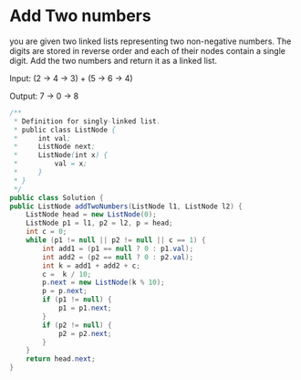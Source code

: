 Add Two numbers
===

you are given two linked lists representing two non-negative numbers. The digits are stored in reverse order and each of their nodes contain a single digit. Add the two numbers and return it as a linked list.

Input: (2 -> 4 -> 3) + (5 -> 6 -> 4)

Output: 7 -> 0 -> 8


```java
/**
 * Definition for singly-linked list.
 * public class ListNode {
 *     int val;
 *     ListNode next;
 *     ListNode(int x) {
 *         val = x;
 *     }
 * }
 */
public class Solution {
public ListNode addTwoNumbers(ListNode l1, ListNode l2) {
    ListNode head = new ListNode(0);
    ListNode p1 = l1, p2 = l2, p = head;
    int c = 0;
    while (p1 != null || p2 != null || c == 1) {
        int add1 = (p1 == null ? 0 : p1.val);
        int add2 = (p2 == null ? 0 : p2.val);
        int k = add1 + add2 + c;
        c =  k / 10;
        p.next = new ListNode(k % 10);
        p = p.next;
        if (p1 != null) {
            p1 = p1.next;
        }
        if (p2 != null) {
            p2 = p2.next;
        }
    }
    return head.next;
}
```
